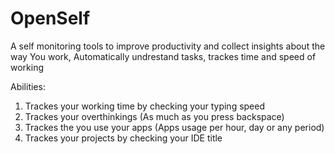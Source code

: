 # OpenSelf
A self monitoring tools to improve productivity and collect insights about the way You work, Automatically undrestand tasks, trackes time and speed of working

Abilities:
1. Trackes your working time by checking your typing speed
2. Trackes your overthinkings (As much as you press backspace)
3. Trackes the you use your apps (Apps usage per hour, day or any period)
4. Trackes your projects by checking your IDE title
